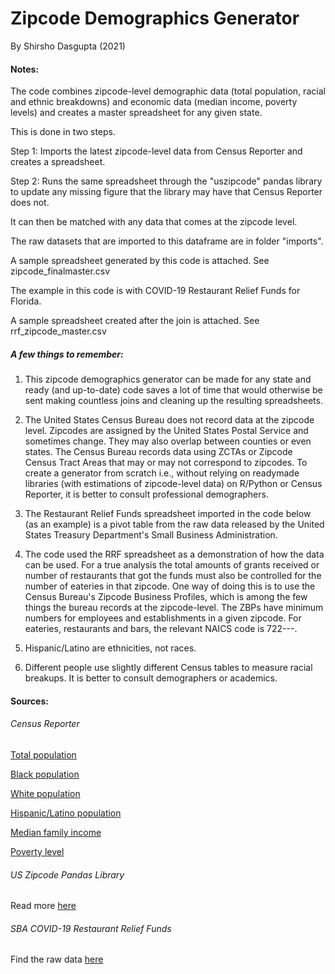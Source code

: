 # Zipcode Demographics Generator

By Shirsho Dasgupta (2021)

#### Notes: 

The code combines zipcode-level demographic data (total population, racial and ethnic breakdowns) and economic data (median income, poverty levels) and creates a master spreadsheet for any given state. 

This is done in two steps.

Step 1: Imports the latest zipcode-level data from Census Reporter and creates a spreadsheet.

Step 2: Runs the same spreadsheet through the "uszipcode" pandas library to update any missing figure that the library may have that Census Reporter does not. 

It can then be matched with any data that comes at the zipcode level. 

The raw datasets that are imported to this dataframe are in folder "imports".

A sample spreadsheet generated by this code is attached. See zipcode_finalmaster.csv

The example in this code is with COVID-19 Restaurant Relief Funds for Florida. 

A sample spreadsheet created after the join is attached. See rrf_zipcode_master.csv



##### A few things to remember:

1. This zipcode demographics generator can be made for any state and ready (and up-to-date) code saves a lot of time that would otherwise be sent making countless joins and cleaning up the resulting spreadsheets.

2. The United States Census Bureau does not record data at the zipcode level. Zipcodes are assigned by the United States Postal Service and sometimes change. They may also overlap between counties or even states. The Census Bureau records data using ZCTAs or Zipcode Census Tract Areas that may or may not correspond to zipcodes. To create a generator from scratch i.e., without relying on readymade libraries (with estimations of zipcode-level data) on R/Python or Census Reporter, it is better to consult professional demographers. 

3. The Restaurant Relief Funds spreadsheet imported in the code below (as an example) is a pivot table from the raw data released by the United States Treasury Department's Small Business Administration. 

4. The code used the RRF spreadsheet as a demonstration of how the data can be used. For a true analysis the total amounts of grants received or number of restaurants that got the funds must also be controlled for the number of eateries in that zipcode. One way of doing this is to use the Census Bureau's Zipcode Business Profiles, which is among the few things the bureau records at the zipcode-level. The ZBPs have minimum numbers for employees and establishments in a given zipcode. For eateries, restaurants and bars, the relevant NAICS code is 722---.

5. Hispanic/Latino are ethnicities, not races. 

6. Different people use slightly different Census tables to measure racial breakups. It is better to consult demographers or academics.


#### Sources:

###### Census Reporter
[Total population](https://censusreporter.org/tables/B02001/)

[Black population](https://censusreporter.org/tables/B02009/)

[White population](https://censusreporter.org/tables/B02008/)

[Hispanic/Latino population](https://censusreporter.org/tables/B03003/)
    
[Median family income](https://censusreporter.org/tables/B19113/)
    
[Poverty level](https://censusreporter.org/tables/B17020/)
    
    
###### US Zipcode Pandas Library
Read more [here](https://uszipcode.readthedocs.io/index.html)
    

###### SBA COVID-19 Restaurant Relief Funds
Find the raw data [here](https://data.sba.gov/dataset/rrf-foia/resource/611f26df-0de0-427d-adb1-3bb91c8e8846?inner_span=True)
